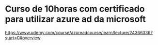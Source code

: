 # Curso de 10horas com certificado para utilizar azure ad da microsoft

https://www.udemy.com/course/azureadcourse/learn/lecture/24366336?start=0#overview



#